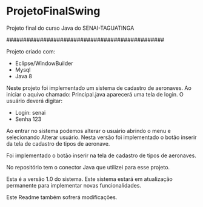 # ProjetoFinalSwing

Projeto final do curso Java do SENAI-TAGUATINGA

###############################################

Projeto criado com:
- Eclipse/WindowBuilder
- Mysql
- Java 8

Neste projeto foi implementado um sistema de cadastro de aeronaves.
Ao iniciar o aquivo chamado: Principal.java aparecerá uma tela de login.
O usuário deverá digitar:
- Login:
senai
- Senha
123

Ao entrar no sistema podemos alterar o usuário abrindo o menu e selecionando Alterar usuário.
Nesta versão foi implementado o botão inserir da tela de cadastro de tipos de aeronave.

Foi implementado o botão inserir na tela de cadastro de tipos de aeronaves.

No repositório tem o conector Java que utilizei para esse projeto.

Esta é a versão 1.0 do sistema.
Este sistema estará em atualização permanente para implementar novas funcionalidades.

Este Readme também sofrerá modificações.
